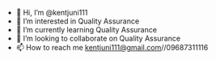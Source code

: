 - 👋 Hi, I’m @kentjuni111
- 👀 I’m interested in Quality Assurance
- 🌱 I’m currently learning Quality Assurance
- 💞️ I’m looking to collaborate on Quality Assurance
- 📫 How to reach me kentjuni111@gmail.com//09687311116

<!---
kentjuni111/kentjuni111 is a ✨ special ✨ repository because its `README.md` (this file) appears on your GitHub profile.
You can click the Preview link to take a look at your changes.
--->
